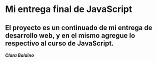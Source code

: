 # Mi entrega final de JavaScript

## El proyecto es un continuado de mi entrega de desarrollo web, y en el mismo agregue lo respectivo al curso de JavaScript.

***Clara Baldino***
